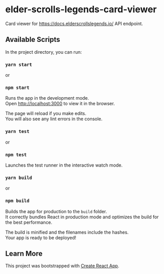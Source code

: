 # elder-scrolls-legends-card-viewer

Card viewer for https://docs.elderscrollslegends.io/ API endpoint.

## Available Scripts

In the project directory, you can run:

### `yarn start`

or

### `npm start`

Runs the app in the development mode.<br />
Open [http://localhost:3000](http://localhost:3000) to view it in the browser.

The page will reload if you make edits.<br />
You will also see any lint errors in the console.

### `yarn test`

or

### `npm test`

Launches the test runner in the interactive watch mode.<br />

### `yarn build`

or

### `npm build`

Builds the app for production to the `build` folder.<br />
It correctly bundles React in production mode and optimizes the build for the best performance.

The build is minified and the filenames include the hashes.<br />
Your app is ready to be deployed!

## Learn More

This project was bootstrapped with [Create React App](https://github.com/facebook/create-react-app).
